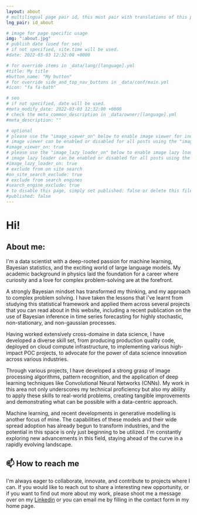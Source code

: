 ```yaml
---
layout: about
# multilingual page pair id, this must pair with translations of this page. (This name must be unique)
lng_pair: id_about

# image for page specific usage
img: ":about.jpg"
# publish date (used for seo)
# if not specified, site.time will be used.
#date: 2022-03-03 12:32:00 +0000

# for override items in _data/lang/[language].yml
#title: My title
#button_name: "My button"
# for override side_and_top_nav_buttons in _data/conf/main.yml
#icon: "fa fa-bath"

# seo
# if not specified, date will be used.
#meta_modify_date: 2022-03-03 12:32:00 +0000
# check the meta_common_description in _data/owner/[language].yml
#meta_description: ""

# optional
# please use the "image_viewer_on" below to enable image viewer for individual pages or posts (_posts/ or [language]/_posts folders).
# image viewer can be enabled or disabled for all posts using the "image_viewer_posts: true" setting in _data/conf/main.yml.
#image_viewer_on: true
# please use the "image_lazy_loader_on" below to enable image lazy loader for individual pages or posts (_posts/ or [language]/_posts folders).
# image lazy loader can be enabled or disabled for all posts using the "image_lazy_loader_posts: true" setting in _data/conf/main.yml.
#image_lazy_loader_on: true
# exclude from on site search
#on_site_search_exclude: true
# exclude from search engines
#search_engine_exclude: true
# to disable this page, simply set published: false or delete this file
#published: false
---
```


<!-- {%- comment -%} Please delete below and place your page content here {%- endcomment -%} -->

<!-- {%- include util/auto-content-generator.liquid -%} -->
<!-- {{ website_info_text_first }} -->
# Hi!

## About me: 

<!-- I'm interested in Data Science, and particularly in fun, novel applications of machine learning!

I’m currently looking to get my first job in DS, having come to the end of my PhD in particle-physics. 

During this PhD, I worked on data analysis with the full ATLAS Run II data set recorded at @CERN in Geneva. This data set consists of around 1 × 10¹⁶ proton-proton collisions, so some seriously "Big Data"!!

I searched this data set for the pair production of "Leptoquarks", which are a hypothetical new class of fundamental particle, which can decay directly into both leptons and quarks. If you're interested in this then you can check it out in my publications list, and if you want to learn more, feel free shoot me a message! -->

I'm a data scientist with a deep-rooted passion for machine learning, Bayesian statistics, and the exciting world of large language models. My academic background in physics laid the foundation for a career where curiosity and a love for complex problem-solving are at the forefront.

<!-- My journey in data science is driven by a fascination with Bayesian inference and its profound impact on statistical analysis. This approach resonates deeply with my analytical mindset, allowing me to uncover insights from data in a way that's both rigorous and intuitive. -->

<!-- Machine learning, and some of the recent developments in generative modelling is another focus of mine. The capabilities of these models to understand, interpret, and generate human language is nothing short of revolutionary. I'm constantly exploring new advancements in this field, staying ahead of the curve in a rapidly evolving landscape. -->

A strongly Bayesian mindset has transformed my thinking, and my approach to complex problem solving. I have taken the lessons that i've learnt from studying this statistical framework and applied them across several projects that you can read about in this website, including a recent publication on the use of Bayesian inference in time series forecasting for highly stochastic, non-stationary, and non-gaussian processes. 

Having worked extensively cross-domaine in data science, I have developed a diverse skill set, from producing production quality code, deployed on cloud compute infrastructure, to implementing various high-impact POC projects, to advocate for the power of data science innovation across various industries.

Through various projects, I have developed a strong grasp of image processing algorithms, pattern recognition, and the application of deep learning techniques like Convolutional Neural Networks (CNNs). My work in this area not only underscores my technical proficiency but also my ability to apply these skills to real-world problems, creating tangible improvements and demonstrating what can be possible with a data-centric approach.

Machine learning, and recent developments in generative modelling is another focus of mine. The capabilities of these models and their wide spread adoption has already begun to transform industries, and the potential in this space is only just beginning to be utilized. I'm constantly exploring new advancements in this field, staying ahead of the curve in a rapidly evolving landscape.


## 📫 How to reach me 

I'm always eager to collaborate, innovate, and contribute to projects where I can. If you would like to reach out to share a interesting new opportunity, or if you want to find out more about my work, please shoot me a message over on my [Linkedin](https://www.linkedin.com/in/adam-jaspan/) or you can email me by filling in the contact form in my home page.

<!-- {{ website_info_text_second }} -->
